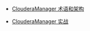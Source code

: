 - [ClouderaManager 术语和架构](doc/大数据/ClouderaManager/ClouderaManager术语和架构.md)

- [ClouderaManager 实战](doc/大数据/ClouderaManager/ClouderaManager实战.md)
